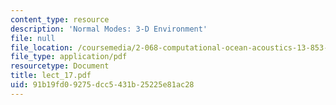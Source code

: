 ```yaml
---
content_type: resource
description: 'Normal Modes: 3-D Environment'
file: null
file_location: /coursemedia/2-068-computational-ocean-acoustics-13-853-spring-2003/91b19fd09275dcc5431b25225e81ac28_lect_17.pdf
file_type: application/pdf
resourcetype: Document
title: lect_17.pdf
uid: 91b19fd0-9275-dcc5-431b-25225e81ac28
---
```

